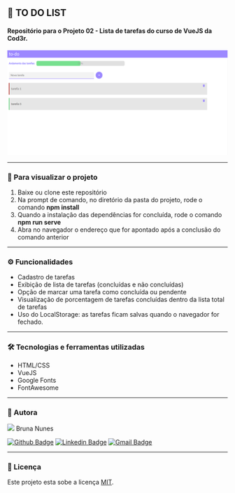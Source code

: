 ## 📝 TO DO LIST

#### Repositório para o Projeto 02 - Lista de tarefas do curso de VueJS da Cod3r.

<img src="src/demonstracao.png">

---

### :eyes: Para visualizar o projeto
1. Baixe ou clone este repositório
2. Na prompt de comando, no diretório da pasta do projeto, rode o comando <b>npm install</b>
3. Quando a instalação das dependências for concluída, rode o comando <b>npm run serve</b>
4. Abra no navegador o endereço que for apontado após a conclusão do comando anterior


---

### ⚙️ Funcionalidades

- Cadastro de tarefas
- Exibição de lista de tarefas (concluídas e não concluídas)
- Opção de marcar uma tarefa como concluída ou pendente
- Visualização de porcentagem de tarefas concluídas dentro da lista total de tarefas
- Uso do LocalStorage: as tarefas ficam salvas quando o navegador for fechado.


---

### 🛠 Tecnologias e ferramentas utilizadas
- HTML/CSS
- VueJS
- Google Fonts
- FontAwesome

---

### 🦸 Autora

<img src="https://unavatar.now.sh/github/bruna-nunes" width="100">
Bruna Nunes


[![Github Badge](https://img.shields.io/badge/-Github-000?style=flat-square&logo=Github&logoColor=white&link=https://github.com/bruna-nunes)](https://github.com/bruna-nunes)
[![Linkedin Badge](https://img.shields.io/badge/-LinkedIn-blue?style=flat-square&logo=Linkedin&logoColor=white&link=https://www.linkedin.com/in/bruna-nunes-b33b5a176/)](https://www.linkedin.com/in/bruna-nunes-b33b5a176/)
[![Gmail Badge](https://img.shields.io/badge/-Gmail-c14438?style=flat-square&logo=Gmail&logoColor=white&link=mailto:brunanunes997@gmail.com)](mailto:brunanunes997@gmail.com)

---

### 📝 Licença

Este projeto esta sobe a licença [MIT](./license.txt).
